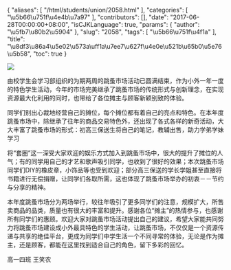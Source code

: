 {
    "aliases": [
        "/html/students/union/2058.html"
    ],
    "categories": [
        "\u5b66\u751f\u4e4b\u7a97"
    ],
    "contributors": [],
    "date": "2017-06-28T00:00:00+08:00",
    "isCJKLanguage": true,
    "params": {
        "author": "\u5fb7\u80b2\u5904"
    },
    "slug": "2058",
    "tags": [
        "\u5b66\u751f\u4f1a"
    ],
    "title": "\u8df3\u86a4\u5e02\u573a\uff1a\u7ee7\u627f\u4e0e\u521b\u65b0\u5e76\u5b58",
    "toc": true
}

![](https://cdn.tfls.online/mirror/full/67522fe78bda371a5b31e74c6cca8a205635e91e.jpg)







由校学生会学习部组织的为期两周的跳蚤市场活动已圆满结束，作为小外一年一度的特色学生活动，今年的市场完美继承了跳蚤市场的传统形式与创新理念，在实现资源最大化利用的同时，也带给了各位摊主与顾客新颖别致的体验。




同学们别出心裁地经营自己的摊位，每个摊位都有着自己的亮点和特色。在本年度跳蚤市场中，除继承了往年的商品交易特色外，还出现了各式各样的新奇活动，大大丰富了跳蚤市场的形式：初高三保送生将自己的笔记，教辅出售，助力学弟学妹学习




将“套圈”这一深受大家欢迎的娱乐方式加入到跳蚤市场中，很大的提升了摊位的人气；有的同学用自己的才艺和歌声吸引同学，也收到了很好的效果；本次跳蚤市场同学们DIY的橡皮章，小饰品等也受到欢迎；部分高三保送的学长学姐甚至直接将书籍进行无偿捐赠，让同学们各取所需，这也体现了跳蚤市场举办的初衷－－节约与分享的精神。




本年度跳蚤市场分为两场举行，较往年吸引了更多同学们的注意，规模扩大，所售卖商品的品类，质量也有很大的丰富和提升。感谢各位“摊主”的热情参与，也感谢所有同学们的惠顾。欢迎大家对跳蚤市场活动提出自己的建议，希望大家能共同努力将跳蚤市场建设成小外最具特色的学生活动，让跳蚤市场，不仅仅是一个资源传递与共享的绝佳平台，更成为同学们中学生活一个不同寻常的体验，无论是作为摊主，还是顾客，都能在这里找到适合自己的角色，留下多彩的回忆。




高一四班 王笑农



